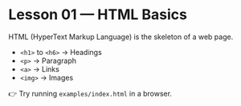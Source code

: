 # Lesson 01 — HTML Basics

HTML (HyperText Markup Language) is the skeleton of a web page.

- `<h1>` to `<h6>` → Headings
- `<p>` → Paragraph
- `<a>` → Links
- `<img>` → Images

👉 Try running `examples/index.html` in a browser.

